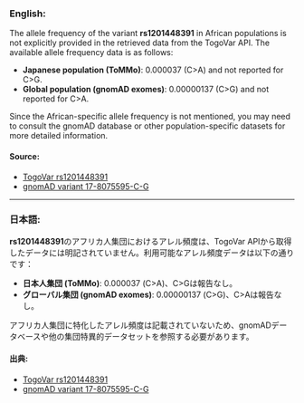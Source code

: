 ### English:
The allele frequency of the variant **rs1201448391** in African populations is not explicitly provided in the retrieved data from the TogoVar API. The available allele frequency data is as follows:
- **Japanese population (ToMMo)**: 0.000037 (C>A) and not reported for C>G.
- **Global population (gnomAD exomes)**: 0.00000137 (C>G) and not reported for C>A.

Since the African-specific allele frequency is not mentioned, you may need to consult the gnomAD database or other population-specific datasets for more detailed information.

#### Source:
- [TogoVar rs1201448391](https://togovar.org)
- [gnomAD variant 17-8075595-C-G](https://gnomad.broadinstitute.org/variant/17-8075595-C-G?dataset=gnomad_r4)

---

### 日本語:
**rs1201448391**のアフリカ人集団におけるアレル頻度は、TogoVar APIから取得したデータには明記されていません。利用可能なアレル頻度データは以下の通りです：
- **日本人集団 (ToMMo)**: 0.000037 (C>A)、C>Gは報告なし。
- **グローバル集団 (gnomAD exomes)**: 0.00000137 (C>G)、C>Aは報告なし。

アフリカ人集団に特化したアレル頻度は記載されていないため、gnomADデータベースや他の集団特異的データセットを参照する必要があります。

#### 出典:
- [TogoVar rs1201448391](https://togovar.org)
- [gnomAD variant 17-8075595-C-G](https://gnomad.broadinstitute.org/variant/17-8075595-C-G?dataset=gnomad_r4)